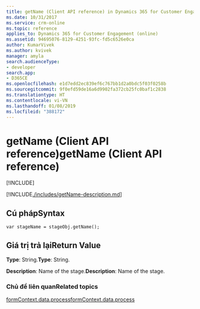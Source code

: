 ```yaml
---
title: getName (Client API reference) in Dynamics 365 for Customer Engagement| MicrosoftDocs
ms.date: 10/31/2017
ms.service: crm-online
ms.topic: reference
applies_to: Dynamics 365 for Customer Engagement (online)
ms.assetid: 94695076-8129-4251-93fc-fd5c6526e0ca
author: KumarVivek
ms.author: kvivek
manager: amyla
search.audienceType:
- developer
search.app:
- D365CE
ms.openlocfilehash: e1d7edd2ec839ef6c767bb1d2a0bdc5f03f0258b
ms.sourcegitcommit: 9f0efd59de16a6d9902fa372cb25fc0baf1c2838
ms.translationtype: HT
ms.contentlocale: vi-VN
ms.lasthandoff: 01/08/2019
ms.locfileid: "388172"
---
```

# <a name="getname-client-api-reference"></a><span data-ttu-id="788cf-102">getName (Client API reference)</span><span class="sxs-lookup"><span data-stu-id="788cf-102">getName (Client API reference)</span></span>

[!INCLUDE[](../../../../../includes/cc_applies_to_update_9_0_0.md)]

[!INCLUDE[./includes/getName-description.md](./includes/getName-description.md)]

## <a name="syntax"></a><span data-ttu-id="788cf-103">Cú pháp</span><span class="sxs-lookup"><span data-stu-id="788cf-103">Syntax</span></span>

`var stageName = stageObj.getName();`

## <a name="return-value"></a><span data-ttu-id="788cf-104">Giá trị trả lại</span><span class="sxs-lookup"><span data-stu-id="788cf-104">Return Value</span></span>

<span data-ttu-id="788cf-105">**Type**: String.</span><span class="sxs-lookup"><span data-stu-id="788cf-105">**Type**: String.</span></span> 

<span data-ttu-id="788cf-106">**Description**: Name of the stage.</span><span class="sxs-lookup"><span data-stu-id="788cf-106">**Description**: Name of the stage.</span></span>

### <a name="related-topics"></a><span data-ttu-id="788cf-107">Chủ đề liên quan</span><span class="sxs-lookup"><span data-stu-id="788cf-107">Related topics</span></span>
 
[<span data-ttu-id="788cf-108">formContext.data.process</span><span class="sxs-lookup"><span data-stu-id="788cf-108">formContext.data.process</span></span>](../../formContext-data-process.md)

